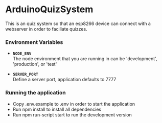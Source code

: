 # ArduinoQuizSystem

This is an quiz system so that an esp8266 device can connect with a webserver in order to faciliate quizzes.

### Environment Variables

- **`NODE_ENV`**<br>
  The node environment that you are running in can be 'development', 'production', or 'test'

- **`SERVER_PORT`**<br>
  Define a server port, application defaults to 7777
  
### Running the application
- Copy .env.example to .env in order to start the application
- Run npm install to install all dependencies
- Run npm run-script start to run the development version